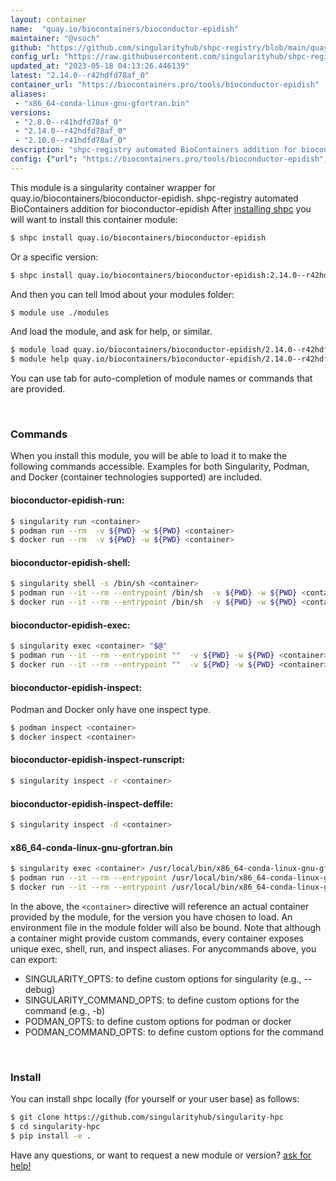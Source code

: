 ```yaml
---
layout: container
name:  "quay.io/biocontainers/bioconductor-epidish"
maintainer: "@vsoch"
github: "https://github.com/singularityhub/shpc-registry/blob/main/quay.io/biocontainers/bioconductor-epidish/container.yaml"
config_url: "https://raw.githubusercontent.com/singularityhub/shpc-registry/main/quay.io/biocontainers/bioconductor-epidish/container.yaml"
updated_at: "2023-05-18 04:13:26.446139"
latest: "2.14.0--r42hdfd78af_0"
container_url: "https://biocontainers.pro/tools/bioconductor-epidish"
aliases:
 - "x86_64-conda-linux-gnu-gfortran.bin"
versions:
 - "2.8.0--r41hdfd78af_0"
 - "2.14.0--r42hdfd78af_0"
 - "2.10.0--r41hdfd78af_0"
description: "shpc-registry automated BioContainers addition for bioconductor-epidish"
config: {"url": "https://biocontainers.pro/tools/bioconductor-epidish", "maintainer": "@vsoch", "description": "shpc-registry automated BioContainers addition for bioconductor-epidish", "latest": {"2.14.0--r42hdfd78af_0": "sha256:097ae430309be40893a320bb51c99888f2ca8a803e550c67201a6573e2788ef0"}, "tags": {"2.8.0--r41hdfd78af_0": "sha256:14ea3ce2c3d085a751707b287ea73aa94c626fb5cd50bd3b162e0dbe73faeb5e", "2.14.0--r42hdfd78af_0": "sha256:097ae430309be40893a320bb51c99888f2ca8a803e550c67201a6573e2788ef0", "2.10.0--r41hdfd78af_0": "sha256:0a2a630fd4a8c0e11a895c1fb75ac616e615e4d96f9fb70b0677ed48e6b832ea"}, "docker": "quay.io/biocontainers/bioconductor-epidish", "aliases": {"x86_64-conda-linux-gnu-gfortran.bin": "/usr/local/bin/x86_64-conda-linux-gnu-gfortran.bin"}}
---
```


This module is a singularity container wrapper for quay.io/biocontainers/bioconductor-epidish.
shpc-registry automated BioContainers addition for bioconductor-epidish
After [installing shpc](#install) you will want to install this container module:


```bash
$ shpc install quay.io/biocontainers/bioconductor-epidish
```

Or a specific version:

```bash
$ shpc install quay.io/biocontainers/bioconductor-epidish:2.14.0--r42hdfd78af_0
```

And then you can tell lmod about your modules folder:

```bash
$ module use ./modules
```

And load the module, and ask for help, or similar.

```bash
$ module load quay.io/biocontainers/bioconductor-epidish/2.14.0--r42hdfd78af_0
$ module help quay.io/biocontainers/bioconductor-epidish/2.14.0--r42hdfd78af_0
```

You can use tab for auto-completion of module names or commands that are provided.

<br>

### Commands

When you install this module, you will be able to load it to make the following commands accessible.
Examples for both Singularity, Podman, and Docker (container technologies supported) are included.

#### bioconductor-epidish-run:

```bash
$ singularity run <container>
$ podman run --rm  -v ${PWD} -w ${PWD} <container>
$ docker run --rm  -v ${PWD} -w ${PWD} <container>
```

#### bioconductor-epidish-shell:

```bash
$ singularity shell -s /bin/sh <container>
$ podman run --it --rm --entrypoint /bin/sh  -v ${PWD} -w ${PWD} <container>
$ docker run --it --rm --entrypoint /bin/sh  -v ${PWD} -w ${PWD} <container>
```

#### bioconductor-epidish-exec:

```bash
$ singularity exec <container> "$@"
$ podman run --it --rm --entrypoint ""  -v ${PWD} -w ${PWD} <container> "$@"
$ docker run --it --rm --entrypoint ""  -v ${PWD} -w ${PWD} <container> "$@"
```

#### bioconductor-epidish-inspect:

Podman and Docker only have one inspect type.

```bash
$ podman inspect <container>
$ docker inspect <container>
```

#### bioconductor-epidish-inspect-runscript:

```bash
$ singularity inspect -r <container>
```

#### bioconductor-epidish-inspect-deffile:

```bash
$ singularity inspect -d <container>
```


#### x86_64-conda-linux-gnu-gfortran.bin

```bash
$ singularity exec <container> /usr/local/bin/x86_64-conda-linux-gnu-gfortran.bin
$ podman run --it --rm --entrypoint /usr/local/bin/x86_64-conda-linux-gnu-gfortran.bin   -v ${PWD} -w ${PWD} <container> -c " $@"
$ docker run --it --rm --entrypoint /usr/local/bin/x86_64-conda-linux-gnu-gfortran.bin   -v ${PWD} -w ${PWD} <container> -c " $@"
```



In the above, the `<container>` directive will reference an actual container provided
by the module, for the version you have chosen to load. An environment file in the
module folder will also be bound. Note that although a container
might provide custom commands, every container exposes unique exec, shell, run, and
inspect aliases. For anycommands above, you can export:

 - SINGULARITY_OPTS: to define custom options for singularity (e.g., --debug)
 - SINGULARITY_COMMAND_OPTS: to define custom options for the command (e.g., -b)
 - PODMAN_OPTS: to define custom options for podman or docker
 - PODMAN_COMMAND_OPTS: to define custom options for the command

<br>

### Install

You can install shpc locally (for yourself or your user base) as follows:

```bash
$ git clone https://github.com/singularityhub/singularity-hpc
$ cd singularity-hpc
$ pip install -e .
```

Have any questions, or want to request a new module or version? [ask for help!](https://github.com/singularityhub/singularity-hpc/issues)